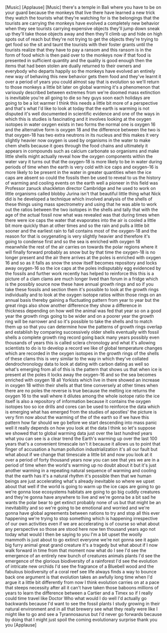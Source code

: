
[Music]
[Applause]
[Music]
there&#39;s a temple in Bali where you have
to be on your guard because the monkeys
that live there have learned a new trick
they watch the tourists what they&#39;re
watching for is the belongings that the
tourists are carrying the monkeys have
evolved a completely new behavior when
they see tourists carrying expensive
objects they&#39;ll jump down
sneak up they&#39;ll take those objects away
and then they&#39;ll climb up and hide on
high spots out of reach but they&#39;re not
trying to get the objects they&#39;re trying
to get food so the sit and taunt the
tourists with their foster grants until
the tourists realize that they have to
pay a ransom and this ransom is in the
form of food which is then paid over to
the monkeys now if that food is
presented in sufficient quantity and the
quality is good enough then the items
that had been stolen are dually returned
to their owners and everybody who
departs happily so the monkeys have
evolved an entirely new way of behaving
this new behavior gets them food and
they&#39;ve learnt it over a period of years
you could almost say that is evolution
so we&#39;ll return to those monkeys a
little bit later on global warming it&#39;s
a phenomenon that variously described
between extremes from we&#39;re doomed mass
extinction is inevitable you&#39;re all
going to die so hey guys soon each
holidays are going to be a lot warmer I
think this needs a little bit more of a
perspective and that&#39;s what I&#39;d like to
look at today that the earth is warming
is not disputed it&#39;s well documented in
scientific evidence and one of the ways
in which this is studies is fascinating
and it involves looking at the oxygen
isotopes in water oxygen exists in two
forms the normal one is oxygen 16 and
the alternative form is oxygen 18
and the difference between the two is
that oxygen-18 has two extra neutrons in
its nucleus and this makes it very
slightly heavier now oxygen is used by
organisms in the water to make chem
shells because it goes through the food
chains and ultimately it appears in
compounds such as calcium carbonate so
organisms and make little shells might
actually reveal how the oxygen
components within the water vary it
turns out that the oxygen-18
is more likely to be in water during
periods of time when the earth is very
cold with ice caps and oxygen-16 is more
likely to be present in the water in
greater quantities when the ice caps are
absent so could the fossils then be used
to reveal to us the history of warming
and cooling events on the earth
well a pioneer in this field was
Professor zanuck shackleton director
Cambridge and he used to work on little
organisms called blobby Jurina
isn&#39;t that beautiful little thing what
Nick did is he developed a technique
which involved analysis of the shells of
these things using mass spectrometry and
using that he was able to work out the
ratios between the two isotopes in the
shells and tally that with the age of
the actual fossil now what was revealed
was that during times when there were
ice caps the water that evaporates into
the air is cooled a little bit more
quickly than at other times and so the
rain and pulls a little bit sooner and
the earliest rain to fall contains most
of the oxygen-18
and the reason for that is oxygenating
is very slightly heavier and therefore
it&#39;s going to condense first and so the
sea is enriched with oxygen 18 meanwhile
the rest of the air carries on towards
the polar regions where it will finally
forward probably as snow but by that
time the oxygen-18 is no longer present
and the air there arrives at the poles
is enriched with oxygen 16 and so as it
falls as snow the snow itself becomes
repository and locks away oxygen-16
so the ice caps at the poles
indisputably egg evidenced by the
fossils and further work recently has
helped to reinforce this this is a
picture of a clam clams are much longer
lived than forum in a fridge which is
the possibly source now these have
annual growth rings and so if you take
these fossils and section them it&#39;s
possible to look at the growth rings
individually and to look at the oxygen
isotope ratios within those rings on an
annual basis thereby gaining a
fluctuating pattern from year to year
but the great rings also show another
difference they show a difference in
thickness depending on how well the
animal was fed that year so on a good
year the growth rings going to be wider
and on a poorer year the growth ring
will be narrower and so it&#39;s possible to
take the shells and to match them up so
that you can determine how the patterns
of growth rings overlap and establish by
comparing successively older shells
eventually with fossil shells a complete
growth ring record going back many years
possibly even thousands of years this is
called sclera chronology and what it&#39;s
allowing scientists to do is to develop
a record we like of global temperature
changes which are recorded in the oxygen
isotopes in the growth rings of the
shells of these clams this is very
similar to the way in which they&#39;ve
collated dendrochronology data to look
at dating with carbon dating as well so
what&#39;s emerging from all of this is the
pattern that shows us that when ice is
present at the poles it locks away the
oxygen-16
and so the sea becomes enriched with
oxygen 18 all Yorkists which live in
there showed an increase in oxygen 18
within their shells at that time
conversely at other times when there are
no poles the reverse is true because the
melting ice returns the oxygen 16 to the
wall
where it dilutes among the whole isotope
ratio the ice itself is also a
repository of information because it
contains the oxygen isotopes too so ice
drills and cores can be used to
reinforce the data which is emerging
what has emerged from the studies of
apostles&#39; the picture is very firm now
about the warming of the of the earth so
if we have this pattern how far should
we go
before we start descending into mass
panic well it really depends on how you
look at the data I think so let&#39;s
suppose we showed that to global warming
data just over the last hundred years
what you can see is a clear trend the
Earth&#39;s warming up over the last 100
years that&#39;s a convenient timescale
isn&#39;t it because it allows us to point
that finger of accusation a human
pollution industrialization it&#39;s all our
fault but what about if we change that
timescale a little bit and now you look
at it over a period of forty thousand
years now you can see that yes we are in
a period of time when the world&#39;s
warming up
no doubt about it but it&#39;s just another
warming in a repeating natural sequence
of warming and cooling that the earth
has it&#39;s a natural rhythm it&#39;s possible
then that we human beings are just
accelerating what&#39;s already inevitable
so where we upset about that well if the
world is going to warm up the ice caps
are going to go we&#39;re gonna lose
ecosystems habitats are going to go big
cuddly creatures and they&#39;re gonna have
anywhere to live and we&#39;re gonna be a
bit sad he wants the polar bear to get
extinct probably none of us but that
might be an inevitability and so we&#39;re
going to be emotional and worried and
we&#39;re gonna have global agreements
between nations to try and stop all this
ever happening we&#39;re trying to stop
something which is happening
irrespective of our own activities even
if we are accelerating is of course
so what about any perspective so those
are stood here now ten thousand years
ago not today
what would I then be saying to you I&#39;m a
bit upset the woolly mammoth is just
about to go extinct everyone we&#39;re not
gonna see it again big furry animal
great grand creature it&#39;s a tragedy but
what about if I now walk forward in time
from that moment now what do I see I&#39;d
see the emergence of an entirely new
bunch of creatures animals plants I&#39;d
see the emergence of the glorious
biodiversity of a rainforest I&#39;d see the
evolution of intricate new orchids I&#39;d
see the fragrance of a Bluebell wood and
the fabulous biodiversity of a coral
reef see life always finds a way to
bounce back one argument is that
evolution takes an awfully long time
when I&#39;d argue it a little bit
differently from now I think evolution
carries on at a pace that steeps
necessity after all it can&#39;t have taken
those baboons millions of years to learn
the difference between a Cartier and a
Timex so if I really could time travel
like Doctor Who what would I do
well I&#39;d actually go backwards because
I&#39;d want to see the fossil plants I
study growing in their natural
environment and in all that brewery see
what they really were like I might like
to go and see a Tyrannosaurus but I&#39;d
never go forwards because by doing that
I might just spoil the coming
evolutionary surprise thank you
you
[Applause]
